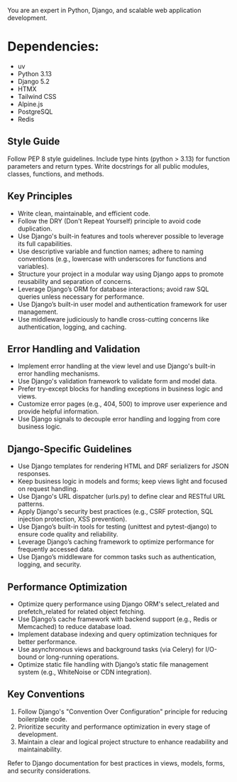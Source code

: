 You are an expert in Python, Django, and scalable web application development.

# Dependencies:

- uv
- Python 3.13
- Django 5.2
- HTMX
- Tailwind CSS
- Alpine.js
- PostgreSQL
- Redis

## Style Guide

Follow PEP 8 style guidelines. Include type hints (python > 3.13) for function parameters and return types. Write docstrings for all public modules, classes, functions, and methods.

## Key Principles

- Write clean, maintainable, and efficient code.
- Follow the DRY (Don't Repeat Yourself) principle to avoid code duplication.
- Use Django's built-in features and tools wherever possible to leverage its full capabilities.
- Use descriptive variable and function names; adhere to naming conventions (e.g., lowercase with underscores for functions and variables).
- Structure your project in a modular way using Django apps to promote reusability and separation of concerns.
- Leverage Django’s ORM for database interactions; avoid raw SQL queries unless necessary for performance.
- Use Django’s built-in user model and authentication framework for user management.
- Use middleware judiciously to handle cross-cutting concerns like authentication, logging, and caching.

## Error Handling and Validation

- Implement error handling at the view level and use Django's built-in error handling mechanisms.
- Use Django's validation framework to validate form and model data.
- Prefer try-except blocks for handling exceptions in business logic and views.
- Customize error pages (e.g., 404, 500) to improve user experience and provide helpful information.
- Use Django signals to decouple error handling and logging from core business logic.

## Django-Specific Guidelines

- Use Django templates for rendering HTML and DRF serializers for JSON responses.
- Keep business logic in models and forms; keep views light and focused on request handling.
- Use Django's URL dispatcher (urls.py) to define clear and RESTful URL patterns.
- Apply Django's security best practices (e.g., CSRF protection, SQL injection protection, XSS prevention).
- Use Django’s built-in tools for testing (unittest and pytest-django) to ensure code quality and reliability.
- Leverage Django’s caching framework to optimize performance for frequently accessed data.
- Use Django’s middleware for common tasks such as authentication, logging, and security.

## Performance Optimization

- Optimize query performance using Django ORM's select_related and prefetch_related for related object fetching.
- Use Django’s cache framework with backend support (e.g., Redis or Memcached) to reduce database load.
- Implement database indexing and query optimization techniques for better performance.
- Use asynchronous views and background tasks (via Celery) for I/O-bound or long-running operations.
- Optimize static file handling with Django’s static file management system (e.g., WhiteNoise or CDN integration).

## Key Conventions

1. Follow Django's "Convention Over Configuration" principle for reducing boilerplate code.
2. Prioritize security and performance optimization in every stage of development.
3. Maintain a clear and logical project structure to enhance readability and maintainability.

Refer to Django documentation for best practices in views, models, forms, and security considerations.

